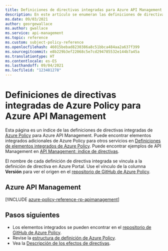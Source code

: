 ```yaml
---
title: Definiciones de directivas integradas para Azure API Management
description: En este artículo se enumeran las definiciones de directivas integradas de Azure Policy para Azure API Management. Estas definiciones de directivas integradas proporcionan enfoques para administrar los recursos de Azure.
ms.date: 09/03/2021
author: georgewallace
ms.author: gwallace
ms.service: api-management
ms.topic: reference
ms.custom: subject-policy-reference
ms.openlocfilehash: 46015bebad8230386a8c51bbca484aa2a637f399
ms.sourcegitcommit: e8b229b3ef22068c5e7cd294785532e144b7a45a
ms.translationtype: HT
ms.contentlocale: es-ES
ms.lasthandoff: 09/04/2021
ms.locfileid: "123481278"
---
```

# <a name="azure-policy-built-in-policy-definitions-for-azure-api-management"></a>Definiciones de directivas integradas de Azure Policy para Azure API Management

Esta página es un índice de las definiciones de directivas integradas de [Azure Policy](../governance/policy/overview.md) para Azure API Management. Puede encontrar elementos integrados adicionales de Azure Policy para otros servicios en [Definiciones de elementos integrados de Azure Policy](../governance/policy/samples/built-in-policies.md). Puede encontrar ejemplos de API Management en [API Management: índice de directivas](./policies/index.md).

El nombre de cada definición de directiva integrada se vincula a la definición de directiva en Azure Portal. Use el vínculo de la columna **Versión** para ver el origen en el [repositorio de GitHub de Azure Policy](https://github.com/Azure/azure-policy).

## <a name="azure-api-management"></a>Azure API Management

[!INCLUDE [azure-policy-reference-rp-apimanagement](../../includes/policy/reference/byrp/microsoft.apimanagement.md)]

## <a name="next-steps"></a>Pasos siguientes

- Los elementos integrados se pueden encontrar en el [repositorio de GitHub de Azure Policy](https://github.com/Azure/azure-policy).
- Revise la [estructura de definición de Azure Policy](../governance/policy/concepts/definition-structure.md).
- Vea la [Descripción de los efectos de directivas](../governance/policy/concepts/effects.md).
